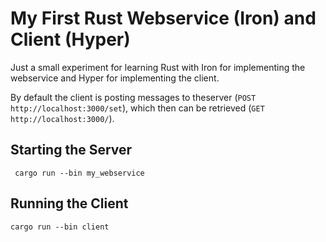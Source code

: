 # My First Rust Webservice (Iron) and Client (Hyper)

Just a small experiment for learning Rust with Iron for implementing the webservice and Hyper for implementing the client. 

By default the client is posting messages to theserver (`POST http://localhost:3000/set`), which then can be retrieved (`GET http://localhost:3000/`).

## Starting the Server

```
 cargo run --bin my_webservice
```

## Running the Client

```
cargo run --bin client 
```
